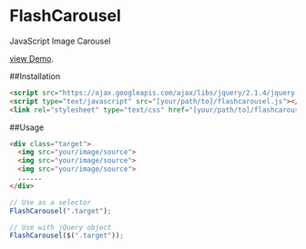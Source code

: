 # FlashCarousel
JavaScript Image Carousel

[view Demo](http://flashycud.com/assets/flashcarousel/index.html).

##Installation
```html
<script src="https://ajax.googleapis.com/ajax/libs/jquery/2.1.4/jquery.min.js"></script>
<script type="text/javascript" src="[your/path/to]/flashcarousel.js"></script>
<link rel="stylesheet" type="text/css" href="[your/path/to]/flashcarousel.css">
```

##Usage
```html
<div class="target">
  <img src="your/image/source">
  <img src="your/image/source">
  <img src="your/image/source">
  ......
</div>
```
```javascript
// Use as a selector
FlashCarousel(".target");

// Use with jQuery object
FlashCarousel($(".target"));
```
